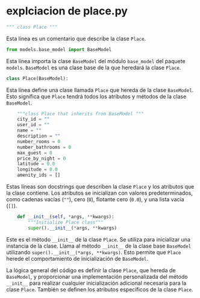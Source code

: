 # explciacion de place.py

```python
""" class Place """
```
Esta línea es un comentario que describe la clase `Place`.

```python
from models.base_model import BaseModel
```
Esta línea importa la clase `BaseModel` del módulo `base_model` del paquete `models`. `BaseModel` es una clase base de la que heredará la clase `Place`.

```python
class Place(BaseModel):
```
Esta línea define una clase llamada `Place` que hereda de la clase `BaseModel`. Esto significa que `Place` tendrá todos los atributos y métodos de la clase `BaseModel`.

```python
    """class Place that inherits from BaseModel """
    city_id = ""
    user_id = ""
    name = ""
    description = ""
    number_rooms = 0
    number_bathrooms = 0
    max_guest = 0
    price_by_night = 0
    latitude = 0.0
    longitude = 0.0
    amenity_ids = []
```
Estas líneas son docstrings que describen la clase `Place` y los atributos que la clase contiene. Los atributos se inicializan con valores predeterminados, como cadenas vacías (`""`), cero (`0`), flotante cero (`0.0`), y una lista vacía (`[]`).

```python
    def __init__(self, *args, **kwargs):
        """Initialize Place class"""
        super().__init__(*args, **kwargs)
```
Este es el método `__init__` de la clase `Place`. Se utiliza para inicializar una instancia de la clase. Llama al método `__init__` de la clase base `BaseModel` utilizando `super().__init__(*args, **kwargs)`. Esto permite que `Place` herede el comportamiento de inicialización de `BaseModel`.

La lógica general del código es definir la clase `Place`, que hereda de `BaseModel`, y proporcionar una implementación personalizada del método `__init__` para realizar cualquier inicialización adicional necesaria para la clase `Place`. También se definen los atributos específicos de la clase `Place`.